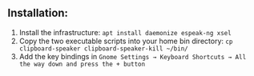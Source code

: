 ## Installation:

1. Install the infrastructure: `apt install daemonize espeak-ng xsel`
2. Copy the two executable scripts into your home bin directory: `cp clipboard-speaker clipboard-speaker-kill ~/bin/`
3. Add the key bindings in `Gnome Settings → Keyboard Shortcuts → All the way down and press the + button`
